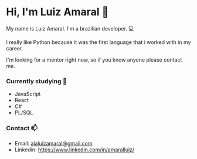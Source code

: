 # Hi, I'm Luiz Amaral :wave:
 
My name is Luiz Amaral. I'm a brazilian developer. :computer: 

I really like Python because it was the first language that i worked with in my career. 

I'm looking for a mentor right now, so if you know anyone please contact me.

### Currently studying :book:
- JavaScript
- React
- C#
- PL/SQL

### Contact :mailbox:
- Email: alaluizamaral@gmail.com
- Linkedin: https://www.linkedin.com/in/amaralluiz/
